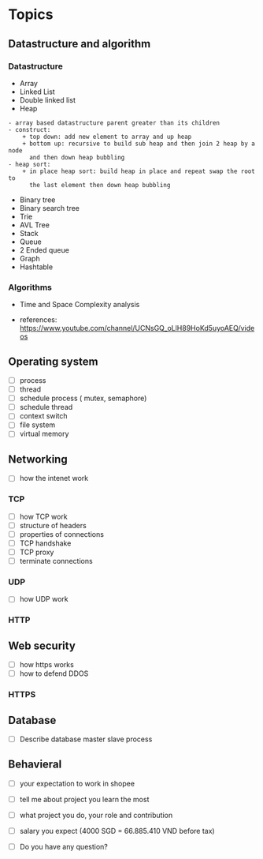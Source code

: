 # Topics

## Datastructure and algorithm

### Datastructure

- Array
- Linked List
- Double linked list
- Heap
```
- array based datastructure parent greater than its children
- construct: 
    + top down: add new element to array and up heap
    + bottom up: recursive to build sub heap and then join 2 heap by a node 
      and then down heap bubbling
- heap sort: 
    + in place heap sort: build heap in place and repeat swap the root to 
      the last element then down heap bubbling
```

- Binary tree
- Binary search tree
- Trie
- AVL Tree
- Stack
- Queue
- 2 Ended queue
- Graph
- Hashtable

### Algorithms
- Time and Space Complexity analysis

- references: https://www.youtube.com/channel/UCNsGQ_oLlH89HoKd5uyoAEQ/videos

## Operating system
- [ ] process 
- [ ] thread
- [ ] schedule process ( mutex, semaphore)
- [ ] schedule thread
- [ ] context switch
- [ ] file system
- [ ] virtual memory

## Networking

- [ ] how the intenet work

### TCP
- [ ] how TCP work
- [ ] structure of headers
- [ ] properties of connections
- [ ] TCP handshake
- [ ] TCP proxy
- [ ] terminate connections

### UDP
- [ ] how UDP work 

### HTTP

## Web security

- [ ] how https works
- [ ] how to defend DDOS

### HTTPS

## Database
- [ ] Describe database master slave process

## Behavieral
- [ ] your expectation to work in shopee
- [ ] tell me about project you learn the most
- [ ] what project you do, your role and contribution
- [ ] salary you expect (4000 SGD = 66.885.410 VND before tax)
- [ ] Do you have any question? 




